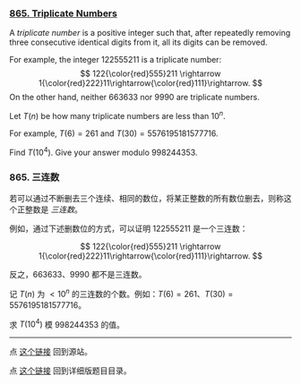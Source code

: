 ### [865. Triplicate Numbers](https://projecteuler.net/problem=865)

A *triplicate number* is a positive integer such that, after repeatedly removing three consecutive identical digits from it, all its digits can be removed.

For example, the integer $122555211$ is a triplicate number:
$$
122{\color{red}555}211 \rightarrow 1{\color{red}222}11\rightarrow{\color{red}111}\rightarrow.
$$
On the other hand, neither $663633$ nor $9990$ are triplicate numbers.

Let $T(n)$ be how many triplicate numbers are less than $10^n$.

For example, $T(6) = 261$ and $T(30) = 5576195181577716$.

Find $T(10^4)$. Give your answer modulo $998244353$.

### 865. 三连数

若可以通过不断删去三个连续、相同的数位，将某正整数的所有数位删去，则称这个正整数是 *三连数*。

例如，通过下述删数位的方式，可以证明 $122555211$ 是一个三连数：

$$
122{\color{red}555}211 \rightarrow 1{\color{red}222}11\rightarrow{\color{red}111}\rightarrow.
$$

反之，$663633$、$9990$ 都不是三连数。

记 $T(n)$ 为 $< 10^n$ 的三连数的个数。例如：$T(6) = 261$、$T(30) = 5576195181577716$。

求 $T(10^4)$ 模 $998244353$ 的值。

---

点 [这个链接](https://fsy-juruo.github.io/pe-chinese-translation/) 回到源站。

点 [这个链接](https://fsy-juruo.github.io/pe-chinese-translation/detailed_content_archives.html) 回到详细版题目目录。